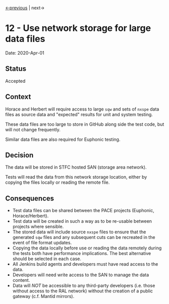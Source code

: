 [<-previous](0011-version-project-with-cmake.md) | next->

# 12 - Use network storage for large data files

Date: 2020-Apr-01

## Status

Accepted

## Context

Horace and Herbert will require access to large `sqw` and sets of `nxspe` data files as source data and "expected" results for unit and system testing.

These data files are too large to store in GitHub along side the test code, but will not change frequently.

Similar data files are also required for Euphonic testing.

## Decision

The data will be stored in STFC hosted SAN (storage area network).

Tests will read the data from this network storage location, either by copying the files locally or reading the remote file.

## Consequences

- Test data files can be shared between the PACE projects (Euphonic, Horace/Herbert).
- Test data will be created in such a way as to be re-usable between projects where sensible.
- The stored data will include source `nxspe` files to ensure that the generated `sqw` files and any subsequent cuts can be recreated in the event of file format updates.
- Copying the data locally before use or reading the data remotely during the tests both have performance implications. The best alternative should be selected in each case.
- All Jenkins build agents and developers must have read access to the data.
- Developers will need write access to the SAN to manage the data content.
- Data will *NOT* be accessible to any third-party developers (i.e. those without access to the RAL network) without the creation of a public gateway (c.f. Mantid mirrors).

